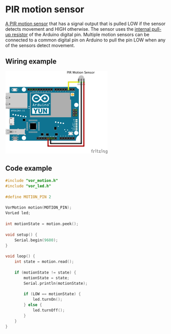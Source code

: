 # PIR motion sensor

[A PIR motion sensor](https://www.sparkfun.com/products/13285) that has a signal output that is pulled LOW if the sensor detects movement and HIGH otherwise. The sensor uses the [internal pull-up resistor](https://www.arduino.cc/en/Tutorial/InputPullupSerial) of the Arduino digital pin. Multiple motion sensors can be connected to a common digital pin on Arduino to pull the pin LOW when any of the sensors detect movement.

## Wiring example

<img src="motion_bb.png" width="320">

## Code example

```cpp
#include "vor_motion.h"
#include "vor_led.h"

#define MOTION_PIN 2

VorMotion motion(MOTION_PIN);
VorLed led;

int motionState = motion.peek();

void setup() {
    Serial.begin(9600);
}

void loop() {
    int state = motion.read();

    if (motionState != state) {
        motionState = state;
        Serial.println(motionState);

        if (LOW == motionState) {
            led.turnOn();
        } else {
            led.turnOff();
        }
    }
}
```
